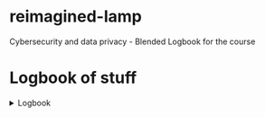 # reimagined-lamp
Cybersecurity and data privacy - Blended Logbook for the course


# Logbook of stuff


<details>
<summary>Logbook</summary>

| Date | Time | Thing done | Things result |
|-----:|-----------|-----|-----------|
|30.10.2024| 1 h | Lecture speedrunning, quiz| Quiz done, this logbook started|
|31.10.2024| 2 h | First chapter done        | Progress on course|
|placeholder | placeholder  | placeholder        | placeholder |

</details>
